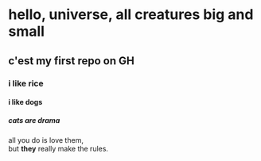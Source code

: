 # hello, universe, all creatures big and small

## c'est my first repo on GH
### i like rice
#### i like dogs
##### cats are drama
all you do is love them,  
but **they** really make the rules.
